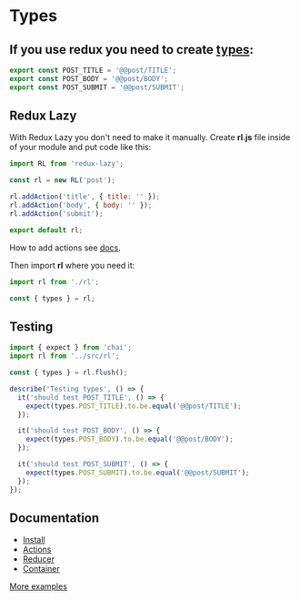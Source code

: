 # Types

## If you use redux you need to create [types](https://redux.js.org/basics/actions):

```javascript
export const POST_TITLE = '@@post/TITLE';
export const POST_BODY = '@@post/BODY';
export const POST_SUBMIT = '@@post/SUBMIT';
```

## Redux Lazy

With Redux Lazy you don't need to make it manually.
Create **rl.js** file inside of your module and put code like this:

```javascript
import RL from 'redux-lazy';

const rl = new RL('post');

rl.addAction('title', { title: '' });
rl.addAction('body', { body: '' });
rl.addAction('submit');

export default rl;
```
How to add actions see [docs](https://github.com/evheniy/redux-lazy/blob/master/docs/actions.md).

Then import **rl** where you need it:

```javascript
import rl from './rl';

const { types } = rl;
```

## Testing

```javascript
import { expect } from 'chai';
import rl from '../src/rl';

const { types } = rl.flush();

describe('Testing types', () => {
  it('should test POST_TITLE', () => {
    expect(types.POST_TITLE).to.be.equal('@@post/TITLE');
  });

  it('should test POST_BODY', () => {
    expect(types.POST_BODY).to.be.equal('@@post/BODY');
  });

  it('should test POST_SUBMIT', () => {
    expect(types.POST_SUBMIT).to.be.equal('@@post/SUBMIT');
  });  
});

```

## Documentation

 * [Install](https://github.com/evheniy/redux-lazy/blob/master/docs/install.md)
 * [Actions](https://github.com/evheniy/redux-lazy/blob/master/docs/actions.md)
 * [Reducer](https://github.com/evheniy/redux-lazy/blob/master/docs/reducer.md)
 * [Container](https://github.com/evheniy/redux-lazy/blob/master/docs/container.md)


[More examples](https://github.com/evheniy/redux-lazy/blob/master/tests/types.js)

